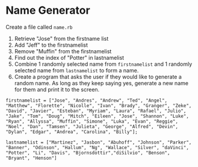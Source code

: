 # Name Generator

Create a file called `name.rb`

1. Retrieve "Jose" from the firstname list
2. Add "Jeff" to the firstnamelist
3. Remove "Muffin" from the firstnamelist
4. Find out the index of "Potter" in lastnamelist
5. Combine 1 randomly selected name from `firstnamelist` and 1 randomly selected name from `lastnamelist` to form a name.
6. Create a program that asks the user if they would like to generate a random name. As long as they keep saying yes, generate a new name for them and print it to the screen.

```
firstnamelist = ["Jose", "Andres", "Andrew", "Ted", "Angel", "Matthew", "Florette", "Nicolle", "Ivan", "Brady", "Granger", "Zeke", "David", "Javier", "Esteban", "Myriam", "Laura", "Rafael", "Julio", "Jake", "Tom", "Doug", "Mitch", "Eileen", "Jose", "Shannon", "Luke", "Ryan", "Allyssa", "Muffin", "Simone", "Luka", "Evan", "Reggie", "Noel", "Dan", "Tamsen", "Julieta", "George", "Alfred", "Devin", "Dylan", "Edgar", "Andrea", "Carolina", "Billy"];

lastnamelist = ["Martinez", "Jasbon", "Abuhoff", "Johnson", "Parker", "Banner", "Odinson", "Hallum", "Ng", "Wallace", "Silver", "daVinci", "Potter", "Li", "Davis", "Bjornsdottir","diSilvio", "Benson", "Bryant", "Henson"]
```